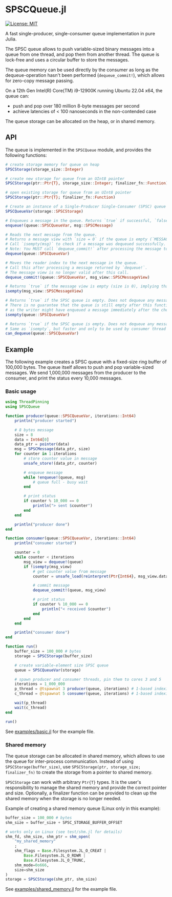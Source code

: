 # SPSCQueue.jl

[![License: MIT](https://img.shields.io/badge/License-MIT-yellow.svg)](https://opensource.org/licenses/MIT)

A fast single-producer, single-consumer queue implementation in pure Julia.

The SPSC queue allows to push variable-sized binary messages into a queue from one thread, and pop them from another thread.
The queue is lock-free and uses a circular buffer to store the messages.

The queue memory can be used directly by the consumer as long as the dequeue-operation hasn't been performed (`dequeue_commit!`), which allows for zero-copy message passing.

On a 12th Gen Intel(R) Core(TM) i9-12900K running Ubuntu 22.04 x64, the queue can:

* push and pop over 180 million 8-byte messages per second
* achieve latencies of < 100 nanoseconds in the non-contended case

The queue storage can be allocated on the heap, or in shared memory.

## API

The queue is implemented in the `SPSCQueue` module, and provides the following functions:

```julia
# create storage memory for queue on heap
SPSCStorage(storage_size::Integer)

# create new storage for queue from an UInt8 pointer
SPSCStorage(ptr::Ptr{T}, storage_size::Integer; finalizer_fn::Function)

# open existing storage for queue from an UInt8 pointer
SPSCStorage(ptr::Ptr{T}; finalizer_fn::Function)

# Create an instance of a Single-Producer Single-Consumer (SPSC) queue with a variable-sized message buffer.
SPSCQueueVar(storage::SPSCStorage)

# Enqueues a message in the queue. Returns `true` if successful, `false` if the queue is full.
enqueue!(queue::SPSCQueueVar, msg::SPSCMessage) 

# Reads the next message from the queue.
# Returns a message view with `size = 0` if the queue is empty (`MESSAGE_VIEW_EMPTY`).
# Call `isempty(msg)` to check if a message was dequeued successfully.
# Note: You MUST call `dequeue_commit!` after processing the message to move the reader index.
dequeue(queue::SPSCQueueVar)

# Moves the reader index to the next message in the queue.
# Call this after processing a message returned by `dequeue!`.
# The message view is no longer valid after this call.
dequeue_commit!(queue::SPSCQueueVar, msg_view::SPSCMessageView)

# Returns `true` if the message view is empty (size is 0), implying that the queue is empty.
isempty(msg_view::SPSCMessageView)

# Returns `true` if the SPSC queue is empty. Does not dequeue any messages (read-only operation).
# There is no guarantee that the queue is still empty after this function returns,
# as the writer might have enqueued a message immediately after the check.
isempty(queue::SPSCQueueVar)

# Returns `true` if the SPSC queue is empty. Does not dequeue any messages (read-only operation).
# Same as `isempty`, but faster and only to be used by consumer thread due to memory order optimization.
can_dequeue(queue::SPSCQueueVar)
```

## Example

The following example creates a SPSC queue with a fixed-size ring buffer of 100,000 bytes.
The queue itself allows to push and pop variable-sized messages. We send 1,000,000 messages from the producer to the consumer, and print the status every 10,000 messages.

### Basic usage

```julia
using ThreadPinning
using SPSCQueue

function producer(queue::SPSCQueueVar, iterations::Int64)
    println("producer started")

    # 8 bytes message
    size = 8
    data = Int64[0]
    data_ptr = pointer(data)
    msg = SPSCMessage(data_ptr, size)
    for counter in 1:iterations
        # store counter value in message
        unsafe_store!(data_ptr, counter)

        # enqueue message
        while !enqueue!(queue, msg)
            # queue full - busy wait
        end

        # print status
        if counter % 10_000 == 0
            println("> sent $counter")
        end
    end

    println("producer done")
end

function consumer(queue::SPSCQueueVar, iterations::Int64)
    println("consumer started")

    counter = 0
    while counter < iterations
        msg_view = dequeue!(queue)
        if !isempty(msg_view)
            # get counter value from message
            counter = unsafe_load(reinterpret(Ptr{Int64}, msg_view.data))

            # commit message
            dequeue_commit!(queue, msg_view)

            # print status
            if counter % 10_000 == 0
                println("< received $counter")
            end
        end
    end

    println("consumer done")
end

function run()
    buffer_size = 100_000 # bytes
    storage = SPSCStorage(buffer_size)

    # create variable-element size SPSC queue
    queue = SPSCQueueVar(storage)

    # spawn producer and consumer threads, pin them to cores 3 and 5
    iterations = 1_000_000
    p_thread = @tspawnat 3 producer(queue, iterations) # 1-based indexing
    c_thread = @tspawnat 5 consumer(queue, iterations) # 1-based indexing

    wait(p_thread)
    wait(c_thread)
end

run()
```

See [examples/basic.jl](examples/basic.jl) for the example file.

### Shared memory

The queue storage can be allocated in shared memory, which allows to use the queue for inter-process communication.
Instead of using `SPSCStorage(buffer_size)`, use `SPSCStorage(ptr, storage_size; finalizer_fn)` to create the storage from a pointer to shared memory.

`SPSCStorage` can work with arbitrary `Ptr{T}` types. It is the user's responsibility to manage the shared memory and provide the correct pointer and size. Optionally, a finalizer function can be provided to clean up the shared memory when the storage is no longer needed.

Example of creating a shared memory queue (Linux only in this example):

```julia
buffer_size = 100_000 # bytes
shm_size = buffer_size + SPSC_STORAGE_BUFFER_OFFSET

# works only on Linux (see test/shm.jl for details)
shm_fd, shm_size, shm_ptr = shm_open(
    "my_shared_memory"
    ;
    shm_flags = Base.Filesystem.JL_O_CREAT |
        Base.Filesystem.JL_O_RDWR |
        Base.Filesystem.JL_O_TRUNC,
    shm_mode=0o666,
    size=shm_size
)
storage = SPSCStorage(shm_ptr, shm_size)
```

See [examples/shared_memory.jl](examples/shared_memory.jl) for the example file.
